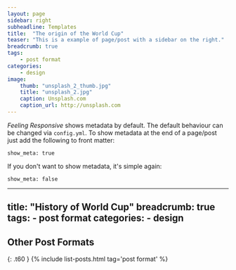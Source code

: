 ```yaml
---
layout: page
sidebar: right
subheadline: Templates
title:  "The origin of the World Cup"
teaser: "This is a example of page/post with a sidebar on the right."
breadcrumb: true
tags:
    - post format
categories:
    - design
image:
    thumb: "unsplash_2_thumb.jpg"
    title: "unsplash_2.jpg"
    caption: Unsplash.com
    caption_url: http://unsplash.com
---
```

*Feeling Responsive* shows metadata by default. The default behaviour can be changed via `config.yml`. To show metadata at the end of a page/post just add the following to front matter:

~~~
show_meta: true
~~~

If you don't want to show metadata, it's simple again:

~~~
show_meta: false
~~~
---
title:  "History of World Cup"
breadcrumb: true
tags:
    - post format
categories:
    - design
---

## Other Post Formats
{: .t60 }
{% include list-posts.html tag='post format' %}
